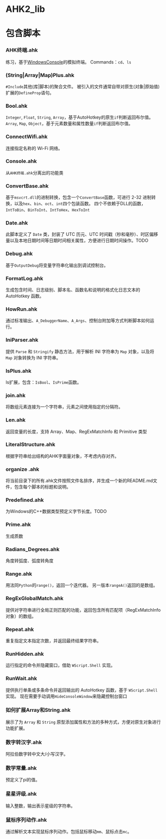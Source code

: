 # AHK2_lib

# 包含脚本
### AHK终端.ahk
练习，基于[WindowsConsole](https://learn.microsoft.com/zh-cn/windows/console/)的模拟终端。
Commands：`cd`、`ls`

### (String|Array|Map)Plus.ahk
`#Include`其他(库|脚本)的聚合文件。
被引入的文件通常自带对原生(对象|原始值)扩展的`DefineProp`语句。

### Bool.ahk
`Integer`, `Float`, `String`, `Array`，基于AutoHotkey的原生`if`判断返回布尔值。
`Array`, `Map`, `Object`，基于元素数量和属性数量`if`判断返回布尔值。

### ConnectWifi.ahk
连接指定名称的 Wi-Fi 网络。

### Console.ahk
从`AHK终端.ahk`分离出的功能类

### ConvertBase.ahk
基于`msvcrt.dll`的进制转换，包含一个`ConvertBase`函数，可进行 2-32 进制转换，以及`hex`、`bin`、`oct`、`int`四个包装函数。
四个不依赖于DLL的函数，`IntToBin`、`BinToInt`、`IntToHex`、`HexToInt`

### Date.ahk
此脚本定义了 `Date` 类，封装了 UTC 历元、UTC 时间戳（秒和毫秒）、时区偏移量以及本地日期时间等日期时间相关属性，方便进行日期时间操作。TODO

### Debug.ahk
基于`OutputDebug`将变量字符串化输出到调试控制台。

### FormatLog.ahk
生成包含时间、日志级别、脚本名、函数名和说明的格式化日志文本的 AutoHotkey 函数。

### HowRun.ahk
通过标准输出、`A_DebuggerName`、`A_Args`、控制台附加等方式判断脚本如何运行。

### IniParser.ahk
提供 `Parse` 和 `Stringify` 静态方法，用于解析 INI 字符串为 `Map` 对象，以及将 `Map` 对象转换为 INI 字符串。

### IsPlus.ahk
Is扩展，包含：`IsBool`、`IsPrime`函数。

### join.ahk
将数组元素连接为一个字符串，元素之间使用指定的分隔符。

### Len.ahk
返回变量的长度，支持 Array、Map、RegExMatchInfo 和 Primitive 类型

### LiteralStructure.ahk
根据字符串给出结构的AHK字面量对象，不考虑内存对齐。

### organize .ahk
将当前目录下的所有.ahk文件按照文件名排序，并生成一个新的README.md文件，包含每个脚本的标题和说明。

### Predefined.ahk
为Windows的C++数据类型预定义字节长度。TODO

### Prime.ahk
生成质数

### Radians_Degrees.ahk
角度转弧度、弧度转角度

### Range.ahk
用法同`Python`的`range()`，返回一个迭代器。
另一版本`rangeA()`返回的是数组。

### RegExGlobalMatch.ahk
提供对字符串进行全局正则匹配的功能，返回包含所有匹配项（RegExMatchInfo 对象）的数组。

### Repeat.ahk
重复指定文本指定次数，并返回最终结果字符串。

### RunHidden.ahk
运行指定的命令并隐藏窗口，借助 `WScript.Shell` 实现。

### RunWait.ahk
提供执行单条或多条命令并返回输出的 AutoHotkey 函数，基于 `WScript.Shell` 实现。
现在需要手动调用`HideConsoleWindow`来隐藏控制台窗口

### 如何扩展Array和String.ahk
展示了为 `Array` 和 `String` 原型添加属性和方法的多种方式，方便对原生对象进行功能扩展。

### 数字转汉字.ahk
阿拉伯数字转中文大/小写汉字。

### 数学常量.ahk
预定义了pi的值。

### 星星评级.ahk
输入整数，输出表示星级的字符串。

### 鼠标序列动作.ahk
通过解析文本实现鼠标序列动作。包括鼠标移动`mm`、鼠标点击`mc`。

